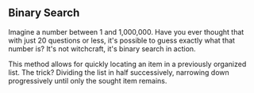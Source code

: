 ## Binary Search

Imagine a number between 1 and 1,000,000. Have you ever thought that with just 20 questions or less, it's possible to guess exactly what that number is? It's not witchcraft, it's binary search in action.

This method allows for quickly locating an item in a previously organized list. The trick? Dividing the list in half successively, narrowing down progressively until only the sought item remains.
